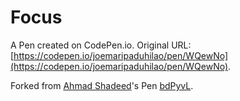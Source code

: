 # Focus

A Pen created on CodePen.io. Original URL: [https://codepen.io/joemaripaduhilao/pen/WQewNo](https://codepen.io/joemaripaduhilao/pen/WQewNo).



Forked from [Ahmad Shadeed](http://codepen.io/shadeed/)'s Pen [bdPyvL](http://codepen.io/shadeed/pen/bdPyvL/).